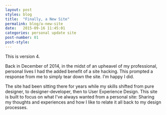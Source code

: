 ```yaml
---
layout: post
styles: blog
title:  "Finally, a New Site"
permalink: blog/a-new-site
date:   2015-09-16 11:45:01
categories: personal update site
post-number: 01
post-style: 
---
```

This is version 4. 

Back in December of 2014, in the midst of an upheavel of my professional, personal lives I had the added benefit of a site hacking. This prompted a response from me to simply tear down the site. I'm happy I did.

The site had been sitting there for years while my skills shifted from pure designer, to designer-developer, then to User Experience Design. This site is built to focus on what I've always wanted from a personal site: Sharing my thoughts and experiences and how I like to relate it all back to my design processes.
